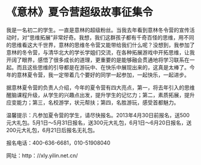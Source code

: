 # 《意林》夏令营超级故事征集令

我是一名初二的学生。一直是意林的超级粉丝。当我去年看到意林冬令营的宣传活动时，对“思维拓展”非常好奇。我想，我们这群孩子都有千奇百怪的思维，用不同的思维看这大千世界，意林的思维冬令营又能带给我们什么呢？没想到，我参加了意林的冬令营，与清华北大的学长学姐们交流，在各种拓展游戏中开拓思维，让我开阔了眼界，感悟了很多成长的道理，更重要的是能够融会贯通地将学习联系在一起。而且这些思维的引导都是在游玩中、在快乐中展现出来的，这真是太棒了。今年的意林夏令营，我一定带着几个要好的同学一起参加，一起快乐，一起进步。 

据意林夏令营的负责人介绍，今年的夏令营有四大亮点，第一，将去年引入的思维醒脑课程升级，从学生的兴趣点出发，提升学生的记忆力；第二，素质拓展，提升应变能力；第三，名校游学，状元帮扶；第四，名胜游玩，感受首都魅力。 

温馨提示：凡参加夏令营的学生，请尽快报名。2013年4月30日前报名，送500元大礼包。5月1日～5月31日报名，送300元大礼包，6月1日～6月20日报名，送200元大礼包，6月21日后报名无礼包。 

报名电话：400-636-6681，010-51908040 

网址：http：//xly.yilin.net.cn/